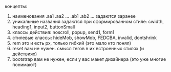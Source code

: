 концепты:
1. наименования .aa1 .aa2 ... .ab1 .ab2 ... задаются заранее
2. уникальные названия задаются при сформированном стиле: cwidth, heading1, input2, buttonSmall
3. классы действия: noscroll, popup, send1, form1
4. стилевые классы: hideMob, showMob, FEDCBA, invalid, dontshrink
5. rem это и есть px, только гибкий (это мало кто понял)
6. reset вам не нужен. смысл тегов в их встроенных стилях (и действиях)
7. bootstrap вам не нужен, если у вас макет дизайнера (это уже многие понимают)